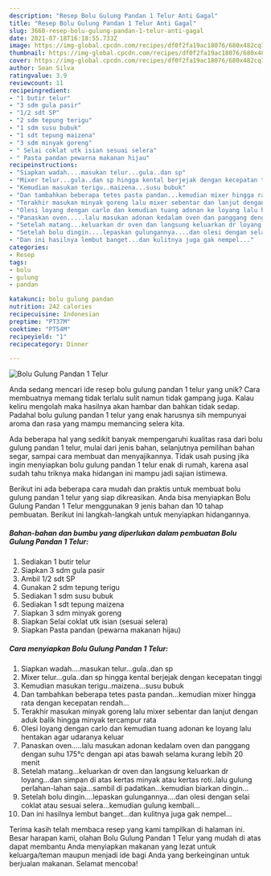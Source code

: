 ```yaml
---
description: "Resep Bolu Gulung Pandan 1 Telur Anti Gagal"
title: "Resep Bolu Gulung Pandan 1 Telur Anti Gagal"
slug: 3660-resep-bolu-gulung-pandan-1-telur-anti-gagal
date: 2021-07-18T16:18:55.733Z
image: https://img-global.cpcdn.com/recipes/df0f2fa19ac18076/680x482cq70/bolu-gulung-pandan-1-telur-foto-resep-utama.jpg
thumbnail: https://img-global.cpcdn.com/recipes/df0f2fa19ac18076/680x482cq70/bolu-gulung-pandan-1-telur-foto-resep-utama.jpg
cover: https://img-global.cpcdn.com/recipes/df0f2fa19ac18076/680x482cq70/bolu-gulung-pandan-1-telur-foto-resep-utama.jpg
author: Sean Silva
ratingvalue: 3.9
reviewcount: 11
recipeingredient:
- "1 butir telur"
- "3 sdm gula pasir"
- "1/2 sdt SP"
- "2 sdm tepung terigu"
- "1 sdm susu bubuk"
- "1 sdt tepung maizena"
- "3 sdm minyak goreng"
- " Selai coklat utk isian sesuai selera"
- " Pasta pandan pewarna makanan hijau"
recipeinstructions:
- "Siapkan wadah....masukan telur...gula..dan sp"
- "Mixer telur...gula..dan sp hingga kental berjejak dengan kecepatan tinggi"
- "Kemudian masukan terigu..maizena...susu bubuk"
- "Dan tambahkan beberapa tetes pasta pandan...kemudian mixer hingga rata dengan kecepatan rendah..."
- "Terakhir masukan minyak goreng lalu mixer sebentar dan lanjut dengan aduk balik hingga minyak tercampur rata"
- "Olesi loyang dengan carlo dan kemudian tuang adonan ke loyang lalu hentakan agar udaranya keluar"
- "Panaskan oven.....lalu masukan adonan kedalam oven dan panggang dengan suhu 175°c dengan api atas bawah selama kurang lebih 20 menit"
- "Setelah matang...keluarkan dr oven dan langsung keluarkan dr loyang...dan simpan di atas kertas minyak atau kertas roti..lalu gulung perlahan-lahan saja...sambil di padatkan...kemudian biarkan dingin..."
- "Setelah bolu dingin....lepaskan gulungannya....dan olesi dengan selai coklat atau sesuai selera...kemudian gulung kembali..."
- "Dan ini hasilnya lembut banget...dan kulitnya juga gak nempel..."
categories:
- Resep
tags:
- bolu
- gulung
- pandan

katakunci: bolu gulung pandan 
nutrition: 242 calories
recipecuisine: Indonesian
preptime: "PT37M"
cooktime: "PT54M"
recipeyield: "1"
recipecategory: Dinner

---
```



![Bolu Gulung Pandan 1 Telur](https://img-global.cpcdn.com/recipes/df0f2fa19ac18076/680x482cq70/bolu-gulung-pandan-1-telur-foto-resep-utama.jpg)

Anda sedang mencari ide resep bolu gulung pandan 1 telur yang unik? Cara membuatnya memang tidak terlalu sulit namun tidak gampang juga. Kalau keliru mengolah maka hasilnya akan hambar dan bahkan tidak sedap. Padahal bolu gulung pandan 1 telur yang enak harusnya sih mempunyai aroma dan rasa yang mampu memancing selera kita.

Ada beberapa hal yang sedikit banyak mempengaruhi kualitas rasa dari bolu gulung pandan 1 telur, mulai dari jenis bahan, selanjutnya pemilihan bahan segar, sampai cara membuat dan menyajikannya. Tidak usah pusing jika ingin menyiapkan bolu gulung pandan 1 telur enak di rumah, karena asal sudah tahu triknya maka hidangan ini mampu jadi sajian istimewa.




Berikut ini ada beberapa cara mudah dan praktis untuk membuat bolu gulung pandan 1 telur yang siap dikreasikan. Anda bisa menyiapkan Bolu Gulung Pandan 1 Telur menggunakan 9 jenis bahan dan 10 tahap pembuatan. Berikut ini langkah-langkah untuk menyiapkan hidangannya.

<!--inarticleads1-->

##### Bahan-bahan dan bumbu yang diperlukan dalam pembuatan Bolu Gulung Pandan 1 Telur:

1. Sediakan 1 butir telur
1. Siapkan 3 sdm gula pasir
1. Ambil 1/2 sdt SP
1. Gunakan 2 sdm tepung terigu
1. Sediakan 1 sdm susu bubuk
1. Sediakan 1 sdt tepung maizena
1. Siapkan 3 sdm minyak goreng
1. Siapkan  Selai coklat utk isian (sesuai selera)
1. Siapkan  Pasta pandan (pewarna makanan hijau)




<!--inarticleads2-->

##### Cara menyiapkan Bolu Gulung Pandan 1 Telur:

1. Siapkan wadah....masukan telur...gula..dan sp
1. Mixer telur...gula..dan sp hingga kental berjejak dengan kecepatan tinggi
1. Kemudian masukan terigu..maizena...susu bubuk
1. Dan tambahkan beberapa tetes pasta pandan...kemudian mixer hingga rata dengan kecepatan rendah...
1. Terakhir masukan minyak goreng lalu mixer sebentar dan lanjut dengan aduk balik hingga minyak tercampur rata
1. Olesi loyang dengan carlo dan kemudian tuang adonan ke loyang lalu hentakan agar udaranya keluar
1. Panaskan oven.....lalu masukan adonan kedalam oven dan panggang dengan suhu 175°c dengan api atas bawah selama kurang lebih 20 menit
1. Setelah matang...keluarkan dr oven dan langsung keluarkan dr loyang...dan simpan di atas kertas minyak atau kertas roti..lalu gulung perlahan-lahan saja...sambil di padatkan...kemudian biarkan dingin...
1. Setelah bolu dingin....lepaskan gulungannya....dan olesi dengan selai coklat atau sesuai selera...kemudian gulung kembali...
1. Dan ini hasilnya lembut banget...dan kulitnya juga gak nempel...




Terima kasih telah membaca resep yang kami tampilkan di halaman ini. Besar harapan kami, olahan Bolu Gulung Pandan 1 Telur yang mudah di atas dapat membantu Anda menyiapkan makanan yang lezat untuk keluarga/teman maupun menjadi ide bagi Anda yang berkeinginan untuk berjualan makanan. Selamat mencoba!
